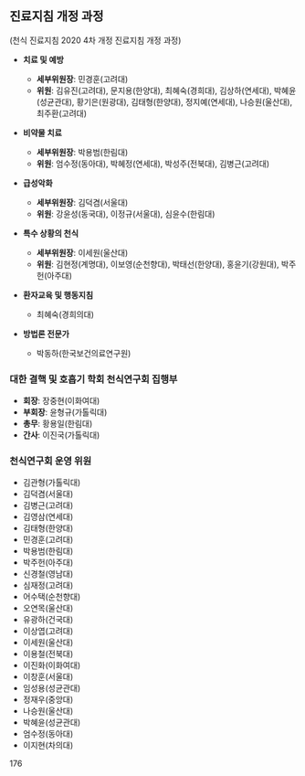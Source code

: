 ## 진료지침 개정 과정
(천식 진료지침 2020 4차 개정 진료지침 개정 과정)

*   **치료 및 예방**
    *   **세부위원장**: 민경훈(고려대)
    *   **위원**: 김유진(고려대), 문지용(한양대), 최혜숙(경희대), 김상하(연세대), 박혜윤(성균관대), 황기은(원광대), 김태형(한양대), 정지예(연세대), 나승원(울산대), 최주환(고려대)

*   **비약물 치료**
    *   **세부위원장**: 박용범(한림대)
    *   **위원**: 엄수정(동아대), 박혜정(연세대), 박성주(전북대), 김병근(고려대)

*   **급성악화**
    *   **세부위원장**: 김덕겸(서울대)
    *   **위원**: 강윤성(동국대), 이정규(서울대), 심윤수(한림대)

*   **특수 상황의 천식**
    *   **세부위원장**: 이세원(울산대)
    *   **위원**: 김현정(계명대), 이보영(순천향대), 박태선(한양대), 홍윤기(강원대), 박주헌(아주대)

*   **환자교육 및 행동지침**
    *   최혜숙(경희의대)

*   **방법론 전문가**
    *   박동하(한국보건의료연구원)

### 대한 결핵 및 호흡기 학회 천식연구회 집행부
*   **회장**: 장중현(이화여대)
*   **부회장**: 윤형규(가톨릭대)
*   **총무**: 황용일(한림대)
*   **간사**: 이진국(가톨릭대)

### 천식연구회 운영 위원
*   김관형(가톨릭대)
*   김덕겸(서울대)
*   김병근(고려대)
*   김영삼(연세대)
*   김태형(한양대)
*   민경훈(고려대)
*   박용범(한림대)
*   박주헌(아주대)
*   신경철(영남대)
*   심재정(고려대)
*   어수택(순천향대)
*   오연목(울산대)
*   유광하(건국대)
*   이상엽(고려대)
*   이세원(울산대)
*   이용철(전북대)
*   이진화(이화여대)
*   이창훈(서울대)
*   임성용(성균관대)
*   정재우(중앙대)
*   나승원(울산대)
*   박혜윤(성균관대)
*   엄수정(동아대)
*   이지현(차의대)

<PAGE>176